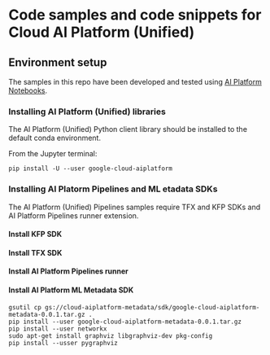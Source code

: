 # Code samples and code snippets for Cloud AI Platform (Unified)

## Environment setup

The samples in this repo have been developed and tested using [AI Platform Notebooks](https://cloud.google.com/ai-platform-notebooks). 

### Installing AI Platform (Unified) libraries 

The AI Platform (Unified) Python client library should be installed to the default conda environment.

From the Jupyter terminal:

```
pip install -U --user google-cloud-aiplatform
```

### Installing AI Platorm Pipelines and ML etadata SDKs

The AI Platform (Unified) Pipelines samples require TFX and KFP SDKs and AI Platform Pipelines runner extension.

#### Install KFP SDK

#### Install TFX SDK

#### Install AI Platform Pipelines runner

#### Install AI Platform ML Metadata SDK

```
gsutil cp gs://cloud-aiplatform-metadata/sdk/google-cloud-aiplatform-metadata-0.0.1.tar.gz .
pip install --user google-cloud-aiplatform-metadata-0.0.1.tar.gz
pip install --user networkx
sudo apt-get install graphviz libgraphviz-dev pkg-config
pip install --usser pygraphviz

```